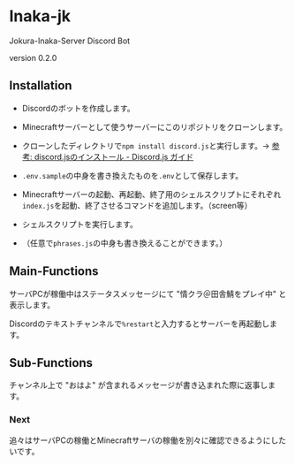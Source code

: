 # Inaka-jk
Jokura-Inaka-Server Discord Bot

version 0.2.0

## Installation

- Discordのボットを作成します。
- Minecraftサーバーとして使うサーバーにこのリポジトリをクローンします。
- クローンしたディレクトリで`npm install discord.js`と実行します。→ [参考: discord.jsのインストール - Discord.js ガイド](https://guide.discordjs-japan.org/preparations/#discord-js%E3%81%AE%E3%82%A4%E3%83%B3%E3%82%B9%E3%83%88%E3%83%BC%E3%83%AB)
- `.env.sample`の中身を書き換えたものを`.env`として保存します。
- Minecraftサーバーの起動、再起動、終了用のシェルスクリプトにそれぞれ`index.js`を起動、終了させるコマンドを追加します。（screen等）
- シェルスクリプトを実行します。

- （任意で`phrases.js`の中身も書き換えることができます。）


## Main-Functions

サーバPCが稼働中はステータスメッセージにて "情クラ＠田舎鯖をプレイ中" と表示します。

Discordのテキストチャンネルで`%restart`と入力するとサーバーを再起動します。 

## Sub-Functions

チャンネル上で "おはよ" が含まれるメッセージが書き込まれた際に返事します。

### Next

追々はサーバPCの稼働とMinecraftサーバの稼働を別々に確認できるようにしたいです。
